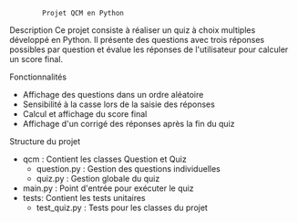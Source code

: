             Projet QCM en Python

Description
Ce projet consiste à réaliser un quiz à choix multiples développé en Python. Il présente des questions avec trois réponses possibles par question et évalue les réponses de l'utilisateur pour calculer un score final.

Fonctionnalités
* Affichage des questions dans un ordre aléatoire
* Sensibilité à la casse lors de la saisie des réponses
* Calcul et affichage du score final
* Affichage d'un corrigé des réponses après la fin du quiz

Structure du projet
* qcm : Contient les classes Question et Quiz
  * question.py : Gestion des questions individuelles
  * quiz.py : Gestion globale du quiz
* main.py : Point d'entrée pour exécuter le quiz
* tests: Contient les tests unitaires
  * test_quiz.py : Tests pour les classes du projet



